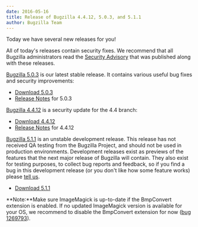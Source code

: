 ```yaml
---
date: 2016-05-16
title: Release of Bugzilla 4.4.12, 5.0.3, and 5.1.1
author: Bugzilla Team
---
```


Today we have several new releases for you!

All of today's releases contain security fixes. We recommend that all Bugzilla administrators read the [Security Advisory](/security/4.4.11/) that was published along with these releases.

[Bugzilla 5.0.3](/releases/5.0.3/) is our latest stable release. It contains various useful bug fixes and security improvements:

*   [Download 5.0.3](/download/#v50)
*   [Release Notes](/releases/5.0.3/) for 5.0.3

[Bugzilla 4.4.12](/releases/4.4.12/) is a security update for the 4.4 branch:

*   [Download 4.4.12](/download/#v44)
*   [Release Notes](/releases/4.4.12/) for 4.4.12

[Bugzilla 5.1.1](/releases/6.0/) is an unstable development release. This release has not received QA testing from the Bugzilla Project, and should not be used in production environments. Development releases exist as previews of the features that the next major release of Bugzilla will contain. They also exist for testing purposes, to collect bug reports and feedback, so if you find a bug in this development release (or you don't like how some feature works) please [tell us](/developers/reporting_bugs.html).

*   [Download 5.1.1](/download/#v60)

**Note:**Make sure ImageMagick is up-to-date if the BmpConvert extension is enabled. If no updated ImageMagick version is available for your OS, we recommend to disable the BmpConvert extension for now ([bug 1269793](https://bugzilla.mozilla.org/show_bug.cgi?id=1269793)).

